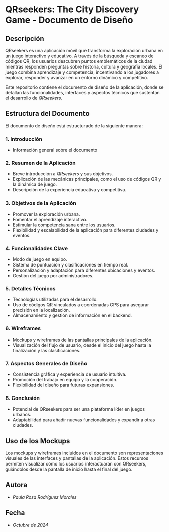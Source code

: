 # QRseekers: The City Discovery Game - Documento de Diseño

## Descripción

QRseekers es una aplicación móvil que transforma la exploración urbana en un juego interactivo y educativo. A través de la búsqueda y escaneo de códigos QR, los usuarios descubren puntos emblemáticos de la ciudad mientras responden preguntas sobre historia, cultura y geografía locales. El juego combina aprendizaje y competencia, incentivando a los jugadores a explorar, responder y avanzar en un entorno dinámico y competitivo.

Este repositorio contiene el documento de diseño de la aplicación, donde se detallan las funcionalidades, interfaces y aspectos técnicos que sustentan el desarrollo de *QRseekers*.

## Estructura del Documento

El documento de diseño está estructurado de la siguiente manera:

### 1. Introducción
- Información general sobre el documento

### 2. Resumen de la Aplicación
- Breve introducción a *QRseekers* y sus objetivos.
- Explicación de las mecánicas principales, como el uso de códigos QR y la dinámica de juego.
- Descripción de la experiencia educativa y competitiva.

### 3. Objetivos de la Aplicación
- Promover la exploración urbana.
- Fomentar el aprendizaje interactivo.
- Estimular la competencia sana entre los usuarios.
- Flexibilidad y escalabilidad de la aplicación para diferentes ciudades y eventos.

### 4. Funcionalidades Clave
- Modo de juego en equipo.
- Sistema de puntuación y clasificaciones en tiempo real.
- Personalización y adaptación para diferentes ubicaciones y eventos.
- Gestión del juego por administradores.

### 5. Detalles Técnicos
- Tecnologías utilizadas para el desarrollo.
- Uso de códigos QR vinculados a coordenadas GPS para asegurar precisión en la localización.
- Almacenamiento y gestión de información en el backend.

### 6. Wireframes
- Mockups y wireframes de las pantallas principales de la aplicación.
- Visualización del flujo de usuario, desde el inicio del juego hasta la finalización y las clasificaciones.

### 7. Aspectos Generales de Diseño
- Consistencia gráfica y experiencia de usuario intuitiva.
- Promoción del trabajo en equipo y la cooperación.
- Flexibilidad del diseño para futuras expansiones.

### 8. Conclusión
- Potencial de QRseekers para ser una plataforma líder en juegos urbanos.
- Adaptabilidad para añadir nuevas funcionalidades y expandir a otras ciudades.

## Uso de los Mockups

Los mockups y wireframes incluidos en el documento son representaciones visuales de las interfaces y pantallas de la aplicación. Estos recursos permiten visualizar cómo los usuarios interactuarán con QRseekers, guiándolos desde la pantalla de inicio hasta el final del juego.

## Autora
- *Paula Rosa Rodríguez Morales*

## Fecha
- *Octubre de 2024*
